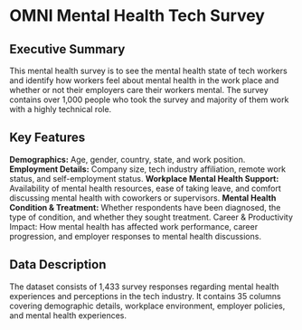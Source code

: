 # OMNI Mental Health Tech Survey

## Executive Summary
This mental health survey is to see the mental health state of tech workers and identify how workers feel about mental health in the work place and whether or not their employers care their workers mental. The survey contains over 1,000 people who took the survey and majority of them work with a highly technical role.

## Key Features
**Demographics:** Age, gender, country, state, and work position.
**Employment Details:** Company size, tech industry affiliation, remote work status, and self-employment status.
**Workplace Mental Health Support:** Availability of mental health resources, ease of taking leave, and comfort discussing mental health with coworkers or supervisors.
**Mental Health Condition & Treatment:** Whether respondents have been diagnosed, the type of condition, and whether they sought treatment.
Career & Productivity Impact: How mental health has affected work performance, career progression, and employer responses to mental health discussions.

## Data Description
The dataset consists of 1,433 survey responses regarding mental health experiences and perceptions in the tech industry. It contains 35 columns covering demographic details, workplace environment, employer policies, and mental health experiences.

